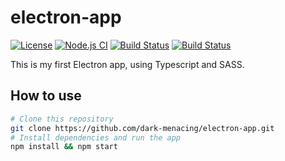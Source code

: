 # electron-app
[![License](https://img.shields.io/badge/License-MIT-blue)](LICENSE)
[![Node.js CI](https://github.com/dark-menacing/electron-app/actions/workflows/node.js.yml/badge.svg)](https://github.com/dark-menacing/electron-app/actions/workflows/node.js.yml)
[![Build Status](https://img.shields.io/github/stars/dark-menacing/electron-app.svg)](https://github.com/dark-menacing/electron-app)
[![Build Status](https://img.shields.io/github/forks/dark-menacing/electron-app.svg)](https://github.com/dark-menacing/electron-app)

This is my first Electron app, using Typescript and SASS.

## How to use
``` bash
# Clone this repository
git clone https://github.com/dark-menacing/electron-app.git
# Install dependencies and run the app
npm install && npm start
```
